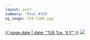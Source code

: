 ```yaml
---
layout: post
summary: 'Post #159'
og_image: 159-1280.jpg
---
```


<p>
  <time><a href="/159">{{ page.date | date: "%B %e, %Y" }}</a></time>
  <a href="/159"><img src="{{ site.assets_url }}/159-640.jpg" srcset="{{ site.assets_url }}/159-1280.jpg 1280w, {{ site.assets_url }}/159-960.jpg 960w, {{ site.assets_url }}/159-640.jpg 640w, {{ site.assets_url }}/159-320.jpg 320w" sizes="(min-width: 700px) 50vw, calc(100vw - 2rem)" /></a>
</p>
